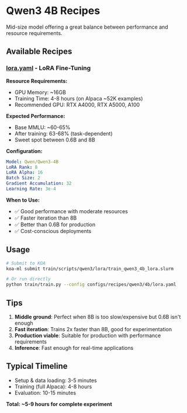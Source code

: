 # Qwen3 4B Recipes

Mid-size model offering a great balance between performance and resource requirements.

## Available Recipes

### [lora.yaml](lora.yaml) - LoRA Fine-Tuning

**Resource Requirements:**
- GPU Memory: ~16GB
- Training Time: 4-8 hours (on Alpaca ~52K examples)
- Recommended GPU: RTX A4000, RTX A5000, A100

**Expected Performance:**
- Base MMLU: ~60-65%
- After training: 63-68% (task-dependent)
- Sweet spot between 0.6B and 8B

**Configuration:**
```yaml
Model: Qwen/Qwen3-4B
LoRA Rank: 8
LoRA Alpha: 16
Batch Size: 2
Gradient Accumulation: 32
Learning Rate: 3e-4
```

**When to Use:**
- ✅ Good performance with moderate resources
- ✅ Faster iteration than 8B
- ✅ Better than 0.6B for production
- ✅ Cost-conscious deployments

## Usage

```bash
# Submit to KOA
koa-ml submit train/scripts/qwen3/lora/train_qwen3_4b_lora.slurm

# Or run directly
python train/train.py --config configs/recipes/qwen3/4b/lora.yaml
```

## Tips

1. **Middle ground**: Perfect when 8B is too slow/expensive but 0.6B isn't enough
2. **Fast iteration**: Trains 2x faster than 8B, good for experimentation
3. **Production viable**: Suitable for production with performance requirements
4. **Inference**: Fast enough for real-time applications

## Typical Timeline

- Setup & data loading: 3-5 minutes
- Training (full Alpaca): 4-8 hours
- Evaluation: 10-15 minutes

**Total: ~5-9 hours for complete experiment**
